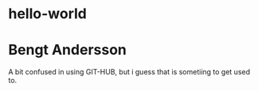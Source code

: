 # hello-world
# Bengt Andersson
A bit confused in using GIT-HUB, but i guess that is sometiing to get used to.